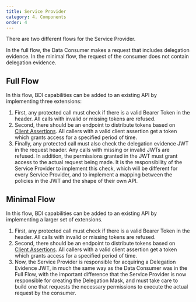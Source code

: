 ```yaml
---
title: Service Provider
category: 4. Components
order: 4
---
```


There are two different flows for the Service Provider.

In the full flow, the Data Consumer makes a request that includes delegation evidence. In the minimal flow, the request of the consumer does not contain delegation evidence.

## Full Flow

In this flow, BDI capabilities can be added to an existing API by implementing three extensions:

1. First, any protected call must check if there is a valid Bearer Token in the header. All calls with invalid or missing tokens are refused.
2. Second, there should be an endpoint to distribute tokens based on [Client Assertions](glossary#client-assertion). All callers with a valid client assertion get a token which grants access for a specified period of time.
3. Finally, any protected call must also check the delegation evidence JWT in the request header. Any calls with missing or invalid JWTs are refused. In addition, the permissions granted in the JWT must grant access to the actual request being made. It is the responsibility of the Service Provider to implement this check, which will be different for every Service Provider, and to implement a mapping between the policies in the JWT and the shape of their own API.

## Minimal Flow

In this flow, BDI capabilities can be added to an existing API by implementing a larger set of extensions.

1. First, any protected call must check if there is a valid Bearer Token in the header. All calls with invalid or missing tokens are refused.
2. Second, there should be an endpoint to distribute tokens based on [Client Assertions](glossary#client-assertion). All callers with a valid client assertion get a token which grants access for a specified period of time.
3. Now, the Service Provider is responsible for acquiring a Delegation Evidence JWT, in much the same way as the Data Consumer was in the Full Flow, with the important difference that the Service Provider is now responsible for creating the Delegation Mask, and must take care to build one that requests the necessary permissions to execute the actual request by the consumer.

